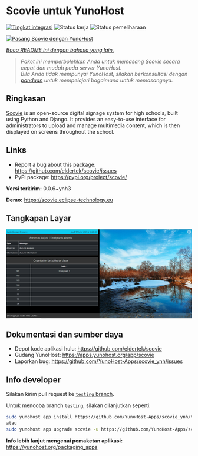 <!--
N.B.: README ini dibuat secara otomatis oleh <https://github.com/YunoHost/apps/tree/master/tools/readme_generator>
Ini TIDAK boleh diedit dengan tangan.
-->

# Scovie untuk YunoHost

[![Tingkat integrasi](https://apps.yunohost.org/badge/integration/scovie)](https://ci-apps.yunohost.org/ci/apps/scovie/)
![Status kerja](https://apps.yunohost.org/badge/state/scovie)
![Status pemeliharaan](https://apps.yunohost.org/badge/maintained/scovie)

[![Pasang Scovie dengan YunoHost](https://install-app.yunohost.org/install-with-yunohost.svg)](https://install-app.yunohost.org/?app=scovie)

*[Baca README ini dengan bahasa yang lain.](./ALL_README.md)*

> *Paket ini memperbolehkan Anda untuk memasang Scovie secara cepat dan mudah pada server YunoHost.*  
> *Bila Anda tidak mempunyai YunoHost, silakan berkonsultasi dengan [panduan](https://yunohost.org/install) untuk mempelajari bagaimana untuk memasangnya.*

## Ringkasan

[Scovie](https://github.com/eldertek/scovie) is an open-source digital signage system for high schools, built using Python and Django.
It provides an easy-to-use interface for administrators to upload and manage multimedia content, which is then displayed on screens throughout the school.

## Links

* Report a bug about this package: <https://github.com/eldertek/scovie/issues>
* PyPi package: <https://pypi.org/project/scovie/>


**Versi terkirim:** 0.0.6~ynh3

**Demo:** <https://scovie.eclipse-technology.eu>

## Tangkapan Layar

![Tangkapan Layar pada Scovie](./doc/screenshots/all.png)

## Dokumentasi dan sumber daya

- Depot kode aplikasi hulu: <https://github.com/eldertek/scovie>
- Gudang YunoHost: <https://apps.yunohost.org/app/scovie>
- Laporkan bug: <https://github.com/YunoHost-Apps/scovie_ynh/issues>

## Info developer

Silakan kirim pull request ke [`testing` branch](https://github.com/YunoHost-Apps/scovie_ynh/tree/testing).

Untuk mencoba branch `testing`, silakan dilanjutkan seperti:

```bash
sudo yunohost app install https://github.com/YunoHost-Apps/scovie_ynh/tree/testing --debug
atau
sudo yunohost app upgrade scovie -u https://github.com/YunoHost-Apps/scovie_ynh/tree/testing --debug
```

**Info lebih lanjut mengenai pemaketan aplikasi:** <https://yunohost.org/packaging_apps>
